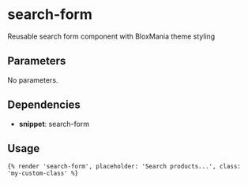 # search-form

Reusable search form component with BloxMania theme styling

## Parameters

No parameters.

## Dependencies


- **snippet**: search-form


## Usage


```liquid
{% render 'search-form', placeholder: 'Search products...', class: 'my-custom-class' %}
```



